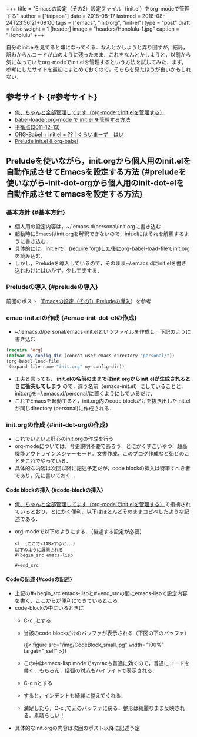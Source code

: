 +++
title = "Emacsの設定（その2）設定ファイル（init.el）をorg-modeで管理する"
author = ["taipapa"]
date = 2018-08-17
lastmod = 2018-08-24T23:56:21+09:00
tags = ["emacs", "init-org", "init-el"]
type = "post"
draft = false
weight = 1
[header]
  image = "headers/Honolulu-1.jpg"
  caption = "Honolulu"
+++

自分のinit.elを見てると嫌になってくる．なんとかしようと弄り回すが，結局，訳わからんコードが山のように残ったまま．これをなんとかしようと，以前から気になっていたorg-modeでinit.elを管理するという方法を試してみた．まず，参考にしたサイトを最初にまとめておくので，そちらを見たほうが良いかもしれない．


## 参考サイト {#参考サイト}

-   [俺、ちゃんと全部管理してます（org-modeでinit.elを管理する）](http://blog.lambda-consulting.jp/2015/11/20/article/)
-   [babel-loader:org-mode で init.el を管理する方法](https://futurismo.biz/archives/6057/)
-   [平衡点(2011-12-13)](https://uwabami.junkhub.org/log/?date=20111213)
-   [ORG-Babel + init.el = ?? | くらいまーず　はい](https://ameblo.jp/concello/entry-10786074455.html)
-   [Prelude init.el & org-babel](https://funwithemacs.wordpress.com/2013/04/21/prelude-init-el-org-babel/)


## Preludeを使いながら，init.orgから個人用のinit.elを自動作成させてEmacsを設定する方法 {#preludeを使いながら-init-dot-orgから個人用のinit-dot-elを自動作成させてemacsを設定する方法}


### 基本方針 {#基本方針}

-   個人用の設定内容は，~/.emacs.d/personal/init.orgに書き込む．
-   起動時にEmacsはinit.orgを解釈できないので，init.elにはそれを解釈するように書き込む．
-   具体的には，init.elで，(require 'org)した後にorg-babel-load-fileでinit.orgを読み込む．
-   しかし，Preludeを導入しているので，そのまま~/.emacs.dにinit.elを書き込むわけにはいかず，少し工夫する．


### Preludeの導入 {#preludeの導入}

前回のポスト（[Emacsの設定（その1）Preludeの導入](../prelude_install)）を参考　


### emac-init.elの作成 {#emac-init-dot-elの作成}

-   ~/.emacs.d/personal/emacs-init.elというファイルを作成し，下記のように書き込む

```lisp
(require 'org)
(defvar my-config-dir (concat user-emacs-directory "personal/"))
(org-babel-load-file
 (expand-file-name "init.org" my-config-dir))
```

-   工夫と言っても， **init.elの名前のままではinit.orgからinit.elが生成されるときに衝突してしまう**  ので，違う名前（emacs-init.el）にしていることと，init.orgを~/.emacs.d/personal/に置くようにしているだけ．
-   これでEmacsを起動すると，init.org内のcode blockだけを抜き出したinit.elが同じdirectory (personal)に作成される．


### init.orgの作成 {#init-dot-orgの作成}

-   これでいよいよ肝心のinit.orgの作成を行う
-   org-modeについては，今更説明不要であろう．とにかくすごいやつ．超高機能アウトラインメジャーモード．文書作成，このブログ作成など殆どのことをこれでやっている．
-   具体的な内容は次回以降に記述予定だが，code blockの挿入は特筆すべき者であり，先に書いておく．．


#### Code blockの挿入 {#code-blockの挿入}

-   [俺、ちゃんと全部管理してます（org-modeでinit.elを管理する）](http://blog.lambda-consulting.jp/2015/11/20/article/)で指摘されているとおり，とにかく便利．以下はほとんどそのままコピペしたような記述である．
-   org-modeで以下のようにする．（後述する設定が必要）

    ```text
    <l （ここで<TAB>すると．．．）
    以下のように展開される
    #+begin_src emacs-lisp

    #+end_src
    ```


#### Codeの記述 {#codeの記述}

-   上記の#+begin\_src emacs-lispと#+end\_srcの間にemacs-lispで設定内容を書く．ここからが便利にできているところ．
-   code-blockの中にいるときに
    -   C-c ;とする
    -   当該のcode blockだけのバッファが表示される（下図の下のバッファ）

        {{< figure src="/img/CodeBlock_small.jpg" width="100%" target="_self" >}}

    -   この中はemacs-lisp modeでsyntaxも普通に効くので，普通にコードを書く．もちろん，括弧の対応もハイライトで表示される．
    -   C-c nとする
    -   すると，インデントも綺麗に整えてくれる．
    -   満足したら，C-c ;で元のバッファに戻る．整形は綺麗なまま反映される．素晴らしい！
-   具体的なinit.orgの内容は次回のポスト以降に記述予定
